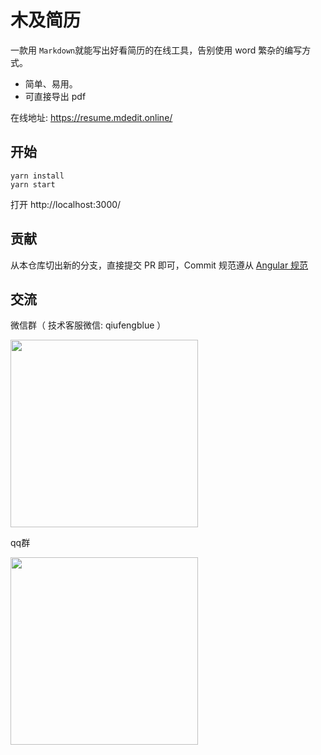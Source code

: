 # 木及简历

一款用 `Markdown`就能写出好看简历的在线工具，告别使用 word 繁杂的编写方式。

- 简单、易用。
- 可直接导出 pdf

在线地址: https://resume.mdedit.online/

## 开始

```
yarn install
yarn start 
```
打开 http://localhost:3000/

## 贡献

从本仓库切出新的分支，直接提交 PR 即可，Commit 规范遵从 [Angular 规范](https://docs.google.com/document/d/1QrDFcIiPjSLDn3EL15IJygNPiHORgU1_OOAqWjiDU5Y/edit#heading=h.greljkmo14y0)

## 交流

微信群（ 技术客服微信: qiufengblue ）

<img src="https://s3.qiufengh.com/muji/webchat-group.png" width="300" />

qq群

<img src="https://s3.qiufengh.com/muji/qq-group.png" width="300" />



